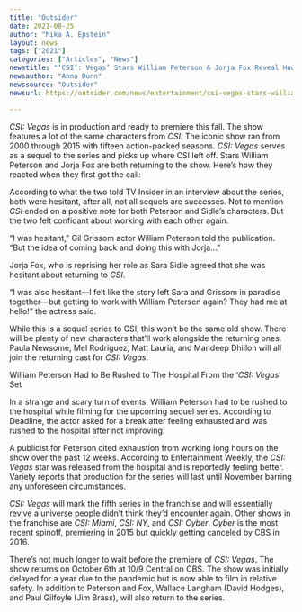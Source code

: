```yaml
---
title: "Outsider"
date: 2021-08-25
author: "Mika A. Epstein"
layout: news
tags: ["2021"]
categories: ["Articles", "News"]
newstitle: "‘CSI’: Vegas’ Stars William Peterson & Jorja Fox Reveal How They First Reacted When First Getting Call About Show"
newsauthor: "Anna Dunn"
newssource: "Outsider"
newsurl: https://outsider.com/news/entertainment/csi-vegas-stars-william-peterson-jorja-fox-reveal-how-they-first-reacted-when-first-getting-call-about-show/

---
```


_CSI: Vegas_ is in production and ready to premiere this fall. The show features a lot of the same characters from _CSI_. The iconic show ran from 2000 through 2015 with fifteen action-packed seasons. _CSI: Vegas_ serves as a sequel to the series and picks up where CSI left off. Stars William Peterson and Jorja Fox are both returning to the show. Here’s how they reacted when they first got the call:

According to what the two told TV Insider in an interview about the series, both were hesitant, after all, not all sequels are successes. Not to mention _CSI_ ended on a positive note for both Peterson and Sidle’s characters. But the two felt confidant about working with each other again.

“I was hesitant,” Gil Grissom actor William Peterson told the publication. “But the idea of coming back and doing this with Jorja…”

Jorja Fox, who is reprising her role as Sara Sidle agreed that she was hesitant about returning to _CSI_.

“I was also hesitant—I felt like the story left Sara and Grissom in paradise together—but getting to work with William Petersen again? They had me at hello!” the actress said.

While this is a sequel series to CSI, this won’t be the same old show. There will be plenty of new characters that’ll work alongside the returning ones. Paula Newsome, Mel Rodriguez, Matt Lauria, and Mandeep Dhillon will all join the returning cast for _CSI: Vegas_.

William Peterson Had to Be Rushed to The Hospital From the ‘_CSI: Vegas_’ Set

In a strange and scary turn of events, William Peterson had to be rushed to the hospital while filming for the upcoming sequel series. According to Deadline, the actor asked for a break after feeling exhausted and was rushed to the hospital after not improving.

A publicist for Peterson cited exhaustion from working long hours on the show over the past 12 weeks. According to Entertainment Weekly, the _CSI: Vegas_ star was released from the hospital and is reportedly feeling better. Variety reports that production for the series will last until November barring any unforeseen circumstances.

_CSI: Vegas_ will mark the fifth series in the franchise and will essentially revive a universe people didn’t think they’d encounter again. Other shows in the franchise are _CSI: Miami_, _CSI: NY_, and _CSI: Cyber_. _Cyber_ is the most recent spinoff, premiering in 2015 but quickly getting canceled by CBS in 2016.

There’s not much longer to wait before the premiere of _CSI: Vegas_. The show returns on October 6th at 10/9 Central on CBS. The show was initially delayed for a year due to the pandemic but is now able to film in relative safety. In addition to Peterson and Fox, Wallace Langham (David Hodges), and Paul Gilfoyle (Jim Brass), will also return to the series.
